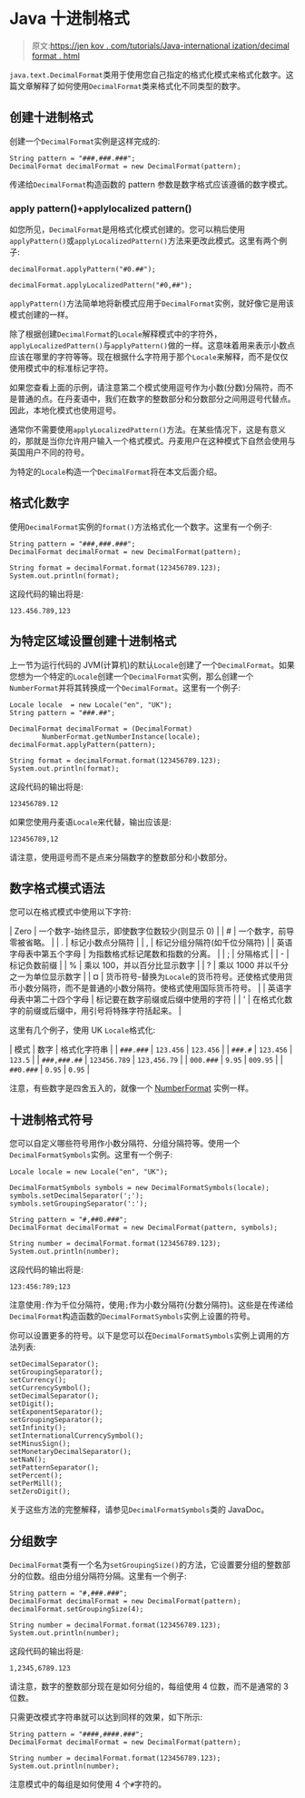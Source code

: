 # Java 十进制格式

> 原文:[https://jen kov . com/tutorials/Java-international ization/decimal format . html](https://jenkov.com/tutorials/java-internationalization/decimalformat.html)

`java.text.DecimalFormat`类用于使用您自己指定的格式化模式来格式化数字。这篇文章解释了如何使用`DecimalFormat`类来格式化不同类型的数字。

## 创建十进制格式

创建一个`DecimalFormat`实例是这样完成的:

```
String pattern = "###,###.###";
DecimalFormat decimalFormat = new DecimalFormat(pattern);

```

传递给`DecimalFormat`构造函数的 pattern 参数是数字格式应该遵循的数字模式。

### apply pattern()+applylocalized pattern()

如您所见，`DecimalFormat`是用格式化模式创建的。您可以稍后使用`applyPattern()`或`applyLocalizedPattern()`方法来更改此模式。这里有两个例子:

```
decimalFormat.applyPattern("#0.##");

decimalFormat.applyLocalizedPattern("#0,##");

```

`applyPattern()`方法简单地将新模式应用于`DecimalFormat`实例，就好像它是用该模式创建的一样。

除了根据创建`DecimalFormat`的`Locale`解释模式中的字符外，`applyLocalizedPattern()`与`applyPattern()`做的一样。这意味着用来表示小数点应该在哪里的字符等等。现在根据什么字符用于那个`Locale`来解释，而不是仅仅使用模式中的标准标记字符。

如果您查看上面的示例，请注意第二个模式使用逗号作为小数(分数)分隔符，而不是普通的点。在丹麦语中，我们在数字的整数部分和分数部分之间用逗号代替点。因此，本地化模式也使用逗号。

通常你不需要使用`applyLocalizedPattern()`方法。在某些情况下，这是有意义的，那就是当你允许用户输入一个格式模式。丹麦用户在这种模式下自然会使用与英国用户不同的符号。

为特定的`Locale`构造一个`DecimalFormat`将在本文后面介绍。

## 格式化数字

使用`DecimalFormat`实例的`format()`方法格式化一个数字。这里有一个例子:

```
String pattern = "###,###.###";
DecimalFormat decimalFormat = new DecimalFormat(pattern);

String format = decimalFormat.format(123456789.123);
System.out.println(format);

```

这段代码的输出将是:

```
123.456.789,123

```

## 为特定区域设置创建十进制格式

上一节为运行代码的 JVM(计算机)的默认`Locale`创建了一个`DecimalFormat`。如果您想为一个特定的`Locale`创建一个`DecimalFormat`实例，那么创建一个`NumberFormat`并将其转换成一个`DecimalFormat`。这里有一个例子:

```
Locale locale  = new Locale("en", "UK");
String pattern = "###.##";

DecimalFormat decimalFormat = (DecimalFormat)
        NumberFormat.getNumberInstance(locale);
decimalFormat.applyPattern(pattern);

String format = decimalFormat.format(123456789.123);
System.out.println(format);

```

这段代码的输出将是:

```
123456789.12

```

如果您使用丹麦语`Locale`来代替，输出应该是:

```
123456789,12

```

请注意，使用逗号而不是点来分隔数字的整数部分和小数部分。

## 数字格式模式语法

您可以在格式模式中使用以下字符:

| Zero | 一个数字-始终显示，即使数字位数较少(则显示 0) |
| # | 一个数字，前导零被省略。 |
| . | 标记小数点分隔符 |
| , | 标记分组分隔符(如千位分隔符) |
| 英语字母表中第五个字母 | 为指数格式标记尾数和指数的分离。 |
| ; | 分隔格式 |
| - | 标记负数前缀 |
| % | 乘以 100，并以百分比显示数字 |
| ? | 乘以 1000 并以千分之一为单位显示数字 |
| ¤ | 货币符号-替换为`Locale`的货币符号。还使格式使用货币小数分隔符，而不是普通的小数分隔符。使格式使用国际货币符号。 |
| 英语字母表中第二十四个字母 | 标记要在数字前缀或后缀中使用的字符 |
| ' | 在格式化数字的前缀或后缀中，用引号将特殊字符括起来。 |

这里有几个例子，使用 UK `Locale`格式化:

| 模式 | 数字 | 格式化字符串 |
| `###.###` | `123.456` | `123.456` |
| `###.#` | `123.456` | `123.5` |
| `###,###.##` | `123456.789` | `123,456.79` |
| `000.###` | `9.95` | `009.95` |
| `##0.###` | `0.95` | `0.95` |

注意，有些数字是四舍五入的，就像一个 [NumberFormat](numberformat.html) 实例一样。

## 十进制格式符号

您可以自定义哪些符号用作小数分隔符、分组分隔符等。使用一个`DecimalFormatSymbols`实例。这里有一个例子:

```
Locale locale = new Locale("en", "UK");

DecimalFormatSymbols symbols = new DecimalFormatSymbols(locale);
symbols.setDecimalSeparator(';');
symbols.setGroupingSeparator(':');

String pattern = "#,##0.###";
DecimalFormat decimalFormat = new DecimalFormat(pattern, symbols);

String number = decimalFormat.format(123456789.123);
System.out.println(number);

```

这段代码的输出将是:

```
123:456:789;123

```

注意使用`:`作为千位分隔符，使用`;`作为小数分隔符(分数分隔符)。这些是在传递给`DecimalFormat`构造函数的`DecimalFormatSymbols`实例上设置的符号。

你可以设置更多的符号。以下是您可以在`DecimalFormatSymbols`实例上调用的方法列表:

```
setDecimalSeparator();
setGroupingSeparator();
setCurrency();
setCurrencySymbol();
setDecimalSeparator();
setDigit();
setExponentSeparator();
setGroupingSeparator();
setInfinity();
setInternationalCurrencySymbol();
setMinusSign();
setMonetaryDecimalSeparator();
setNaN();
setPatternSeparator();
setPercent();
setPerMill();
setZeroDigit();

```

关于这些方法的完整解释，请参见`DecimalFormatSymbols`类的 JavaDoc。

## 分组数字

`DecimalFormat`类有一个名为`setGroupingSize()`的方法，它设置要分组的整数部分的位数。组由分组分隔符分隔。这里有一个例子:

```
String pattern = "#,###.###";
DecimalFormat decimalFormat = new DecimalFormat(pattern);
decimalFormat.setGroupingSize(4);

String number = decimalFormat.format(123456789.123);
System.out.println(number);

```

这段代码的输出将是:

```
1,2345,6789.123

```

请注意，数字的整数部分现在是如何分组的，每组使用 4 位数，而不是通常的 3 位数。

只需更改模式字符串就可以达到同样的效果，如下所示:

```
String pattern = "####,####.###";
DecimalFormat decimalFormat = new DecimalFormat(pattern);

String number = decimalFormat.format(123456789.123);
System.out.println(number);

```

注意模式中的每组是如何使用 4 个`#`字符的。
